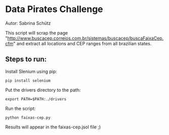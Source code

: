 # Data Pirates Challenge
Autor: Sabrina Schütz

This script will scrap the page "http://www.buscacep.correios.com.br/sistemas/buscacep/buscaFaixaCep.cfm" and extract all locations and CEP ranges from all brazilian states.

## Steps to run:

Install Slenium using pip:
```
pip install selenium
```
Put the drivers directory to the path:
```
export PATH=$PATH:./drivers
```
Run the script:
```
python faixas-cep.py
```

Results will appear in the faixas-cep.jsol file ;)
